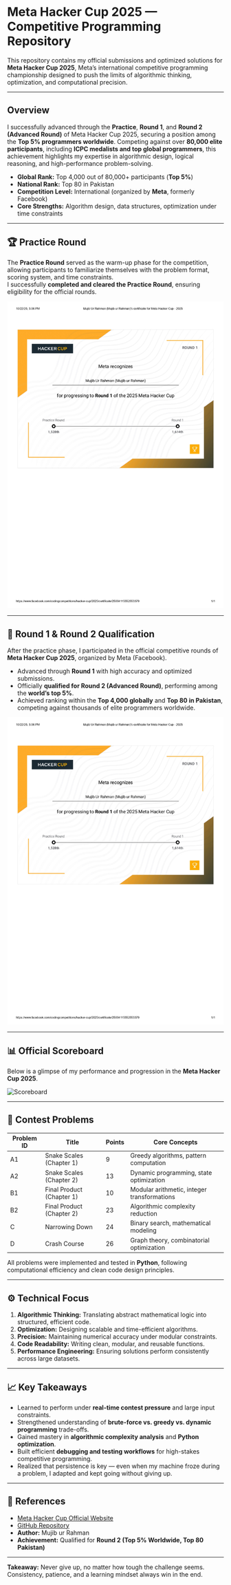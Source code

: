 # Meta Hacker Cup 2025 — Competitive Programming Repository  

This repository contains my official submissions and optimized solutions for **Meta Hacker Cup 2025**, Meta’s international competitive programming championship designed to push the limits of algorithmic thinking, optimization, and computational precision.  

---

## Overview  

I successfully advanced through the **Practice**, **Round 1**, and **Round 2 (Advanced Round)** of Meta Hacker Cup 2025, securing a position among the **Top 5% programmers worldwide**. Competing against over **80,000 elite participants**, including **ICPC medalists and top global programmers**, this achievement highlights my expertise in algorithmic design, logical reasoning, and high-performance problem-solving.  

- **Global Rank:** Top 4,000 out of 80,000+ participants (**Top 5%**)  
- **National Rank:** Top 80 in Pakistan  
- **Competition Level:** International (organized by **Meta**, formerly Facebook)  
- **Core Strengths:** Algorithm design, data structures, optimization under time constraints  

---

## 🏆 Practice Round  

The **Practice Round** served as the warm-up phase for the competition, allowing participants to familiarize themselves with the problem format, scoring system, and time constraints.  
I successfully **completed and cleared the Practice Round**, ensuring eligibility for the official rounds.  

![Practice Round Certificate](https://github.com/MujiburRahman1/Meta_Hacker_Cup_2025/blob/53d54edfae862ac4e97e6b8584b1df9dbc5c3bf8/Meta%20Hacker%20Cup%20Round%201/certificate%20for%20Meta%20Hacker%20Cup%20%20round%201-%202025_page-0001.jpg)  

---

## 🚀 Round 1 & Round 2 Qualification  

After the practice phase, I participated in the official competitive rounds of **Meta Hacker Cup 2025**, organized by Meta (Facebook).  

- Advanced through **Round 1** with high accuracy and optimized submissions.  
- Officially **qualified for Round 2 (Advanced Round)**, performing among the **world’s top 5%**.  
- Achieved ranking within the **Top 4,000 globally** and **Top 80 in Pakistan**, competing against thousands of elite programmers worldwide.  

![Round 1 Completion](https://github.com/MujiburRahman1/Meta_Hacker_Cup_2025/blob/434514140434c007036e4070f39f0900cbe089fc/Meta%20Hacker%20Cup%20Round%201/certificate%20for%20Meta%20Hacker%20Cup%20%20round%201-%202025_page-0001.jpg)  

---

## 📊 Official Scoreboard  

Below is a glimpse of my performance and progression in the **Meta Hacker Cup 2025**.  

![Scoreboard](scoreboard.png)  

---

## 🧩 Contest Problems  

| Problem ID | Title | Points | Core Concepts |
|-------------|--------|---------|----------------|
| A1 | Snake Scales (Chapter 1) | 9 | Greedy algorithms, pattern computation |
| A2 | Snake Scales (Chapter 2) | 13 | Dynamic programming, state optimization |
| B1 | Final Product (Chapter 1) | 10 | Modular arithmetic, integer transformations |
| B2 | Final Product (Chapter 2) | 23 | Algorithmic complexity reduction |
| C | Narrowing Down | 24 | Binary search, mathematical modeling |
| D | Crash Course | 26 | Graph theory, combinatorial optimization |

All problems were implemented and tested in **Python**, following computational efficiency and clean code design principles.  

---

## ⚙️ Technical Focus  

1. **Algorithmic Thinking:** Translating abstract mathematical logic into structured, efficient code.  
2. **Optimization:** Designing scalable and time-efficient algorithms.  
3. **Precision:** Maintaining numerical accuracy under modular constraints.  
4. **Code Readability:** Writing clean, modular, and reusable functions.  
5. **Performance Engineering:** Ensuring solutions perform consistently across large datasets.  

---

## 📈 Key Takeaways  

- Learned to perform under **real-time contest pressure** and large input constraints.  
- Strengthened understanding of **brute-force vs. greedy vs. dynamic programming** trade-offs.  
- Gained mastery in **algorithmic complexity analysis** and **Python optimization**.  
- Built efficient **debugging and testing workflows** for high-stakes competitive programming.  
- Realized that persistence is key — even when my machine froze during a problem, I adapted and kept going without giving up.  

---

## 🔗 References  

- [Meta Hacker Cup Official Website](https://www.metacup.com)  
- [GitHub Repository](https://github.com/MujiburRahman1/Meta_Hacker_Cup_2025)  
- **Author:** Mujib ur Rahman
- **Achievement:** Qualified for **Round 2 (Top 5% Worldwide, Top 80 Pakistan)**  

---

**Takeaway:** Never give up, no matter how tough the challenge seems. Consistency, patience, and a learning mindset always win in the end.
